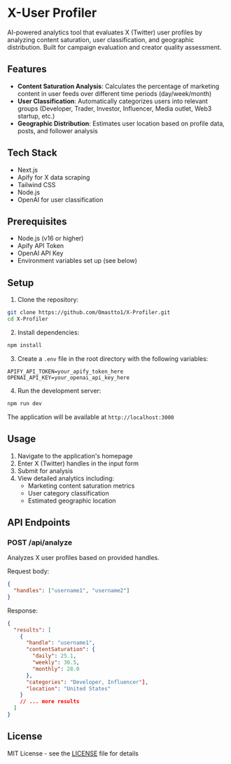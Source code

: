 # X-User Profiler

AI-powered analytics tool that evaluates X (Twitter) user profiles by analyzing content saturation, user classification, and geographic distribution. Built for campaign evaluation and creator quality assessment.

## Features

- **Content Saturation Analysis**: Calculates the percentage of marketing content in user feeds over different time periods (day/week/month)
- **User Classification**: Automatically categorizes users into relevant groups (Developer, Trader, Investor, Influencer, Media outlet, Web3 startup, etc.)
- **Geographic Distribution**: Estimates user location based on profile data, posts, and follower analysis

## Tech Stack

- Next.js
- Apify for X data scraping
- Tailwind CSS
- Node.js
- OpenAI for user classification

## Prerequisites

- Node.js (v16 or higher)
- Apify API Token
- OpenAI API Key
- Environment variables set up (see below)

## Setup

1. Clone the repository:
```bash
git clone https://github.com/Omastto1/X-Profiler.git
cd X-Profiler
```

2. Install dependencies:
```bash
npm install
```

3. Create a `.env` file in the root directory with the following variables:
```env
APIFY_API_TOKEN=your_apify_token_here
OPENAI_API_KEY=your_openai_api_key_here
```

4. Run the development server:
```bash
npm run dev
```

The application will be available at `http://localhost:3000`

## Usage

1. Navigate to the application's homepage
2. Enter X (Twitter) handles in the input form
3. Submit for analysis
4. View detailed analytics including:
   - Marketing content saturation metrics
   - User category classification
   - Estimated geographic location

## API Endpoints

### POST /api/analyze
Analyzes X user profiles based on provided handles.

Request body:
```json
{
  "handles": ["username1", "username2"]
}
```

Response:
```json
{
  "results": [
    {
      "handle": "username1",
      "contentSaturation": {
        "daily": 25.1,
        "weekly": 30.5,
        "monthly": 28.0
      },
      "categories": "Developer, Influencer"],
      "location": "United States"
    }
    // ... more results
  ]
}
```


## License

MIT License - see the [LICENSE](LICENSE) file for details 